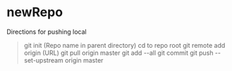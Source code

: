 # newRepo
Directions for pushing local

>git init (Repo name in parent directory)
cd to repo root
git remote add origin (URL)
git pull origin master
git add --all
git commit
git push --set-upstream origin master
